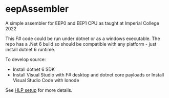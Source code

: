 # eepAssembler

A simple assembler for EEP0 and EEP1 CPU as taught at Imperial College 2022

This F# code could be run under dotnet or as a windows executable. The repo has a .Net 6 build so should be compatible with any platform - just install dotnet 6 runtime.

To develop source:
* Install dotnet 6 SDK
* Install Visual Studio with F# desktop and dotnet core payloads or Install Visual Studio Code with Ionode

See [HLP setup](https://intranet.ee.ic.ac.uk/t.clarke/hlp/install-notes.html) for more details.
